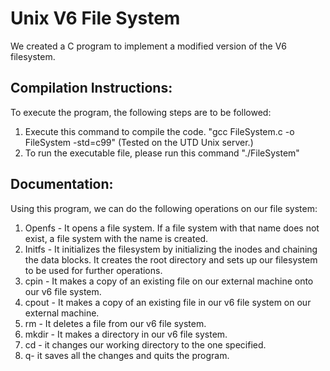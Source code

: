 # Unix V6 File System
We created a C program to implement a modified version of the V6 filesystem.

## Compilation Instructions:

To execute the program, the following steps are to be followed:
1) Execute this command to compile the code. "gcc FileSystem.c -o FileSystem -std=c99" (Tested on the UTD Unix server.)
2) To run the executable file, please run this command "./FileSystem"

## Documentation:

Using this program, we can do the following operations on our file system:

1) Openfs - It opens a file system. If a file system with that name does not exist, a file system with the name is created.
2) Initfs - It initializes the filesystem by initializing the inodes and chaining the data blocks. It creates the root directory and sets up our filesystem to be used for further operations.
3) cpin - It makes a copy of an existing file on our external machine onto our v6 file system.
4) cpout - It makes a copy of an existing file in our v6 file system on our external machine.
5) rm - It deletes a file from our v6 file system.
6) mkdir - It makes a directory in our v6 file system.
7) cd - it changes our working directory to the one specified.
8) q- it saves all the changes and quits the program.
